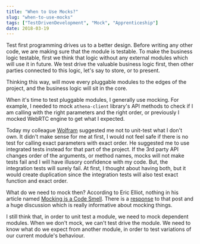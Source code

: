 ```yaml
---
title: "When to Use Mocks?"
slug: "when-to-use-mocks"
tags: ["TestDrivenDevelopment", "Mock", "Apprenticeship"]
date: 2018-03-19
---
```


Test first programming drives us to a better design. Before writing any other code, we are making sure that the module is testable. To make the business logic testable, first we think that logic without any external modules which will use it in future. We test drive the valuable business logic first, then other parties connected to this logic, let's say to store, or to present.

Thinking this way, will move every pluggable modules to the edges of the project, and the business logic will sit in the core.

When it's time to test pluggable modules, I generally use mocking. For example, I needed to mock `athena-client` library's API methods to check if I am calling with the right parameters and the right order, or previously I mocked WebRTC engine to get what I expected.

Today my colleague [Wolfram](https://twitter.com/wolframkriesing) suggested me not to unit-test what I don't own. It didn't make sense for me at first, I would not feel safe if there is no test for calling exact parameters with exact order. He suggested me to use integrated tests instead for that part of the project. If the 3rd party API changes order of the arguments, or method names, mocks will not make tests fail and I will have illusory confidence with my code. But, the integration tests will surely fail. At first, I thought about having both, but it would create duplication since the integration tests will also test exact function and exact order.

What do we need to mock then? According to Eric Elliot, nothing in his article named [Mocking is a Code Smell](https://medium.com/javascript-scene/mocking-is-a-code-smell-944a70c90a6a). There is a [response](https://medium.com/@koresar/about-mocking-is-a-code-smell-a8c0720e04b3) to that post and a huge discussion which is really informative about mocking things.

I still think that, in order to unit test a module, we need to mock dependent modules. When we don't mock, we can't test drive the module. We need to know what do we expect from another module, in order to test variations of our current module's behaviour.
